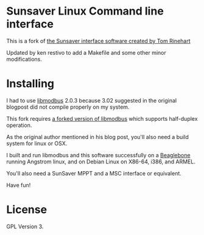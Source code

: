 # Sunsaver Linux Command line interface

This is a fork of [the Sunsaver interface software created by Tom Rinehart](http://westyd1982.wordpress.com/2010/03/26/linux-and-mac-os-x-software-to-read-data-from-the-sunsaver-mppt-using-modbus/)

Updated by ken restivo to add a Makefile and some other minor modifications.

# Installing

I had to use [libmodbus](http://www.libmodbus.org/) 2.0.3 because 3.02 suggested in the original blogpost did not compile properly on my system.

This fork requires [a forked version of libmodbus](https://github.com/kenrestivo/libmodbus) which supports half-duplex operation.

As the original author mentioned in his blog post, you'll also need a build system for linux or OSX.

I built and run libmodbus and this software successfully on a [Beaglebone](http://beagleboard.org/bone/) running Angstrom linux, and on Debian Linux on X86-64, i386, and ARMEL.

You'll also need a SunSaver MPPT and a MSC interface or equivalent.

Have fun!

# License

GPL Version 3.
